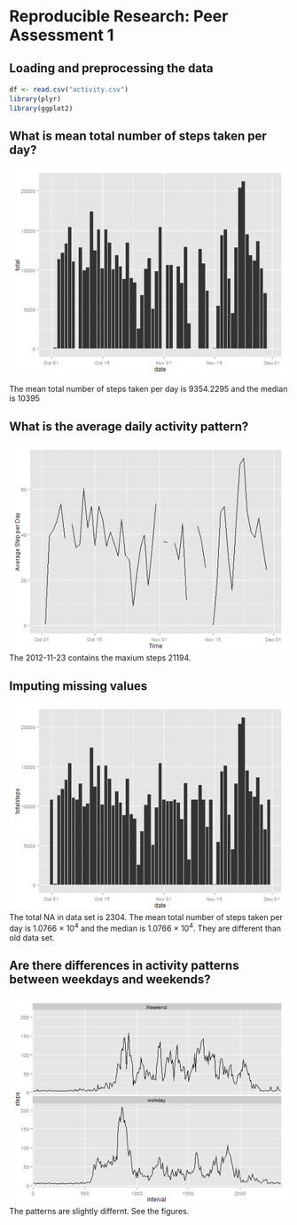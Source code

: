 # Reproducible Research: Peer Assessment 1

## Loading and preprocessing the data


```r
df <- read.csv("activity.csv")
library(plyr)
library(ggplot2)
```

## What is mean total number of steps taken per day?
<img src="figure/unnamed-chunk-2.png" title="plot of chunk unnamed-chunk-2" alt="plot of chunk unnamed-chunk-2" style="display: block; margin: auto;" />

The mean total number of steps taken per day is 9354.2295 and the median is 10395

## What is the average daily activity pattern?
<img src="figure/unnamed-chunk-3.png" title="plot of chunk unnamed-chunk-3" alt="plot of chunk unnamed-chunk-3" style="display: block; margin: auto;" />
The 2012-11-23 contains the maxium steps 21194.

## Imputing missing values

<img src="figure/unnamed-chunk-4.png" title="plot of chunk unnamed-chunk-4" alt="plot of chunk unnamed-chunk-4" style="display: block; margin: auto;" />
The total NA in data set is 2304. The mean total number of steps taken per day is 1.0766 &times; 10<sup>4</sup> and the median is 1.0766 &times; 10<sup>4</sup>. They are different than old data set.

## Are there differences in activity patterns between weekdays and weekends?

<img src="figure/unnamed-chunk-5.png" title="plot of chunk unnamed-chunk-5" alt="plot of chunk unnamed-chunk-5" style="display: block; margin: auto;" />
The patterns are slightly differnt. See the figures.
